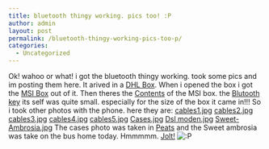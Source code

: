 ```yaml
---
title: bluetooth thingy working. pics too! :P
author: admin
layout: post
permalink: /bluetooth-thingy-working-pics-too-p/
categories:
  - Uncategorized
---
```

Ok! wahoo or what! i got the bluetooth thingy working. took some pics and im posting them here. It arived in a <a href="http://www.lotas-smartman.net/blog/archives/DHL-Box.jpg" target="_blank">DHL Box</a>. When i opened the box i got the <a href="http://www.lotas-smartman.net/blog/archives/MSI-Box.jpg" target="_blank">MSI Box</a> out of it. Then theres the <a href="http://www.lotas-smartman.net/blog/archives/Contents.jpg" target="_blank">Contents</a> of the MSI box. the <a href="http://www.lotas-smartman.net/blog/archives/Blutooth-key.jpg" target="_blank">Blutooth key</a> its self was quite small. especially for the size of the box it came in!!! So i took other photos with the phone. here they are: <a href="http://www.lotas-smartman.net/blog/archives/cables1.jpg" target="_blank">cables1.jpg</a> <a href="http://www.lotas-smartman.net/blog/archives/cables2.jpg" target="_blank">cables2.jpg</a> <a href="http://www.lotas-smartman.net/blog/archives/cables3.jpg" target="_blank">cables3.jpg</a> <a href="http://www.lotas-smartman.net/blog/archives/cables4.jpg" target="_blank">cables4.jpg</a> <a href="http://www.lotas-smartman.net/blog/archives/cables5.jpg" target="_blank">cables5.jpg</a > <a href="http://www.lotas-smartman.net/blog/archives/Cases.jpg" target="_blank">Cases.jpg</a> <a href="http://www.lotas-smartman.net/blog/archives/Dsl moden.jpg" target="_blank">Dsl moden.jpg</a> <a href="http://www.lotas-smartman.net/blog/archives/Sweet-Ambrosia.jpg" target="_blank">Sweet-Ambrosia.jpg</a> The cases photo was taken in [Peats][1] and the Sweet ambrosia was take on the bus home today. Hmmmmm. [Jolt!][2] <img src="http://blog.lotas-smartman.net/wp-includes/images/smilies/icon_razz.gif" alt=":P" class="wp-smiley" />

 [1]: http://www.peats.ie
 [2]: http://www.joltcola.com/